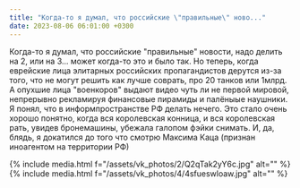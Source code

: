```yaml
---
title: "Когда-то я думал, что российские \"правильные\" ново..."
date: 2023-08-06 06:01:00 +0300
---
```


Когда-то я думал, что российские "правильные" новости, надо делить на 2, или на 3... может когда-то это и было так. Но теперь, когда еврейские лица элитарных российских пропагандистов дерутся из-за того, что не могут решить как лучше соврать, про 20 танков или 1млрд. А опухшие лица "военкоров" выдают видео чуть ли не первой мировой, непрерывно рекламируя финансовые пирамиды и палёныые наушники. Я понял, что в информпространстве РФ делать нечего. Это стало очень хорошо понятно, когда вся королевская конница, и вся королевская рать, увидев бронемашины, убежала галопом фэйки снимать.
И, да, блядь, я докатился до того что смотрю Максима Каца (признан иноагентом на территории РФ)


{% include media.html f="/assets/vk_photos/2/Q2qTak2yY6c.jpg" alt="" %}
{% include media.html f="/assets/vk_photos/4/4sfueswloaw.jpg" alt="" %}
